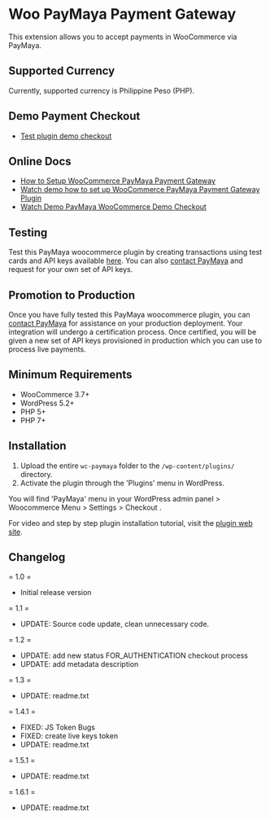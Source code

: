 # Woo PayMaya Payment Gateway
This extension allows you to accept payments in WooCommerce via PayMaya. 

## Supported Currency 
Currently, supported currency is Philippine Peso (PHP).

## Demo Payment Checkout
* [Test plugin demo checkout](https://paymaya.kodecanyon.com/)

## Online Docs 
* [How to Setup WooCommerce PayMaya Payment Gateway](https://www.ryanplugins.com/how-to-setup-woocommerce-paymaya-payment-gateway-plugin/)
* [Watch demo how to set up WooCommerce PayMaya Payment Gateway Plugin](https://www.ryanplugins.com/woocommerce-paymaya-gateway-plugin-video-tutorial/)
* [Watch Demo PayMaya WooCommerce Demo Checkout](https://www.ryanplugins.com/woocommerce-paymaya-checkout-video-tutorial/)

## Testing
Test this PayMaya woocommerce plugin by creating transactions using test cards and API keys available [here](https://developers.paymaya.com/blog/entry/payment-vault-test-merchants-and-cards). You can also [contact PayMaya](http://support.paymaya.com/support/home) and request for your own set of API keys.

## Promotion to Production 
Once you have fully tested this PayMaya woocommerce plugin, you can [contact PayMaya](http://support.paymaya.com/support/home) for assistance on your production deployment. Your integration will undergo a certification process. Once certified, you will be given a new set of API keys provisioned in production which you can use to process live payments.

## Minimum Requirements 

*   WooCommerce 3.7+
*   WordPress 5.2+
*   PHP 5+
*   PHP 7+

## Installation 

1. Upload the entire `wc-paymaya` folder to the `/wp-content/plugins/` directory.
2. Activate the plugin through the 'Plugins' menu in WordPress.

You will find 'PayMaya' menu in your WordPress admin panel > Woocommerce Menu > Settings > Checkout .

For video and step by step plugin installation tutorial, visit the [plugin web site](https://www.ryanplugins.com/how-to-setup-woocommerce-paymaya-payment-gateway).

## Changelog

= 1.0 =
* Initial release version

= 1.1 =
* UPDATE: Source code update, clean unnecessary code.

= 1.2 =
* UPDATE: add new status FOR_AUTHENTICATION checkout process
* UPDATE: add metadata description

= 1.3 =
* UPDATE: readme.txt

= 1.4.1 =
* FIXED: JS Token Bugs
* FIXED: create live keys token 
* UPDATE: readme.txt

= 1.5.1 =
* UPDATE: readme.txt

= 1.6.1 =
* UPDATE: readme.txt


